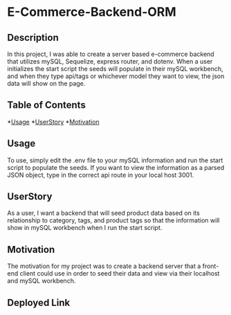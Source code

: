 # E-Commerce-Backend-ORM

## Description

In this project, I was able to create a server based e-commerce backend that utilizes mySQL, Sequelize, express router, and dotenv. When a user initializes the start script the seeds will populate in their mySQL workbench, and when they type api/tags or whichever model they want to view, the json data will show on the page. 

## Table of Contents

*[Usage](#Usage)
*[UserStory](#UserStory)
*[Motivation](#Motivation)

## Usage
 
To use, simply edit the .env file to your mySQL information and run the start script to populate the seeds. If you want to view the information as a parsed JSON object, type in the correct api route in your local host 3001. 

## UserStory

As a user, I want a backend that will seed product data based on its relationship to category, tags, and product tags so that the information will show in mySQL workbench when I run the start script.

## Motivation

The motivation for my project was to create a backend server that a front-end client could use in order to seed their data and view via their localhost and mySQL workbench. 

## Deployed Link


